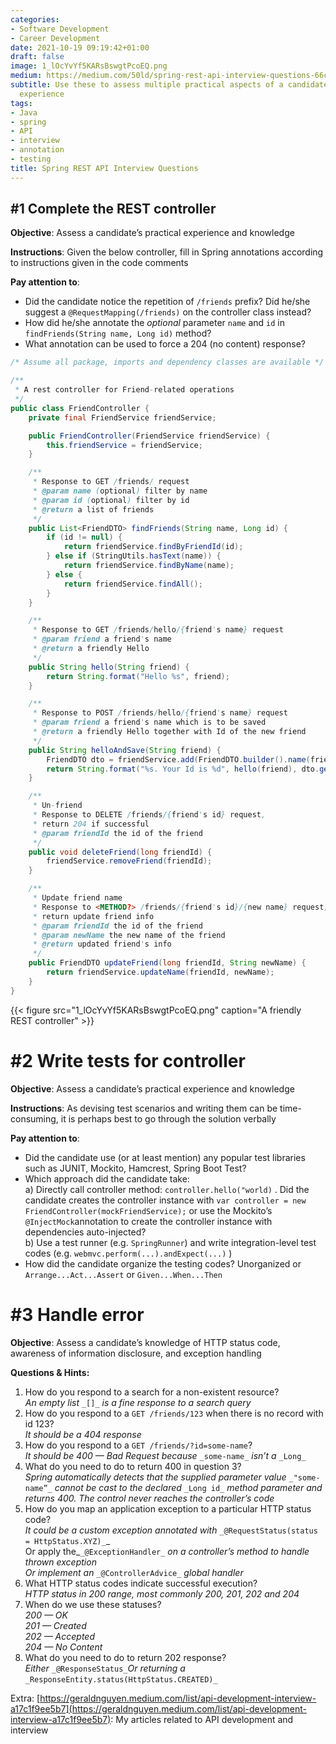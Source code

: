 ```yaml
---
categories:
- Software Development
- Career Development
date: 2021-10-19 09:19:42+01:00
draft: false
image: 1_lOcYvYf5KARsBswgtPcoEQ.png
medium: https://medium.com/50ld/spring-rest-api-interview-questions-66cf78fa1f2c
subtitle: Use these to assess multiple practical aspects of a candidate’s skills and
  experience
tags:
- Java
- spring
- API
- interview
- annotation
- testing
title: Spring REST API Interview Questions
---
```


#1 Complete the REST controller
-------------------------------

**Objective**: Assess a candidate’s practical experience and knowledge

**Instructions**: Given the below controller, fill in Spring annotations according to instructions given in the code comments

**Pay attention to**:

*   Did the candidate notice the repetition of `/friends` prefix? Did he/she suggest a `@RequestMapping(/friends)` on the controller class instead?
*   How did he/she annotate the _optional_ parameter `name` and `id` in `findFriends(String name, Long id)` method?
*   What annotation can be used to force a 204 (no content) response?

```java
/* Assume all package, imports and dependency classes are available */

/**
 * A rest controller for Friend-related operations
 */
public class FriendController {
    private final FriendService friendService;

    public FriendController(FriendService friendService) {
        this.friendService = friendService;
    }

    /**
     * Response to GET /friends/ request
     * @param name (optional) filter by name
     * @param id (optional) filter by id
     * @return a list of friends
     */
    public List<FriendDTO> findFriends(String name, Long id) {
        if (id != null) {
            return friendService.findByFriendId(id);
        } else if (StringUtils.hasText(name)) {
            return friendService.findByName(name);
        } else {
            return friendService.findAll();
        }
    }

    /**
     * Response to GET /friends/hello/{friend's name} request
     * @param friend a friend's name
     * @return a friendly Hello
     */
    public String hello(String friend) {
        return String.format("Hello %s", friend);
    }

    /**
     * Response to POST /friends/hello/{friend's name} request
     * @param friend a friend's name which is to be saved
     * @return a friendly Hello together with Id of the new friend
     */
    public String helloAndSave(String friend) {
        FriendDTO dto = friendService.add(FriendDTO.builder().name(friend).createDt(LocalDateTime.now()).build());
        return String.format("%s. Your Id is %d", hello(friend), dto.getId());
    }

    /**
     * Un-friend
     * Response to DELETE /friends/{friend's id} request, 
     * return 204 if successful
     * @param friendId the id of the friend
     */
    public void deleteFriend(long friendId) {
        friendService.removeFriend(friendId);
    }

    /**
     * Update friend name
     * Response to <METHOD?> /friends/{friend's id}/{new name} request, 
     * return update friend info
     * @param friendId the id of the friend
     * @param newName the new name of the friend
     * @return updated friend's info
     */
    public FriendDTO updateFriend(long friendId, String newName) {
        return friendService.updateName(friendId, newName);
    }
}
```

{{< figure src="1_lOcYvYf5KARsBswgtPcoEQ.png" caption="A friendly REST controller" >}}


#2 Write tests for controller
=============================

**Objective**: Assess a candidate’s practical experience and knowledge

**Instructions**: As devising test scenarios and writing them can be time-consuming, it is perhaps best to go through the solution verbally

**Pay attention to**:

*   Did the candidate use (or at least mention) any popular test libraries such as JUNIT, Mockito, Hamcrest, Spring Boot Test?
*   Which approach did the candidate take:  
    a) Directly call controller method: `controller.hello("world)` . Did the candidate creates the controller instance with `var controller = new FriendController(mockFriendService);` or use the Mockito’s `@InjectMock`annotation to create the controller instance with dependencies auto-injected?  
    b) Use a test runner (e.g. `SpringRunner`) and write integration-level test codes (e.g. `webmvc.perform(...).andExpect(...)` )
*   How did the candidate organize the testing codes? Unorganized or `Arrange...Act...Assert` or `Given...When...Then`

#3 Handle error
===============

**Objective**: Assess a candidate’s knowledge of HTTP status code, awareness of information disclosure, and exception handling

**Questions & Hints:**

1.  How do you respond to a search for a non-existent resource?  
    _An empty list_ `_[]_` _is a fine response to a search query_
2.  How do you respond to a `GET /friends/123` when there is no record with id 123?  
    _It should be a 404 response_
3.  How do you respond to a `GET /friends/?id=some-name`?  
    _It should be 400 — Bad Request because_ `_some-name_` _isn’t a_ `_Long_`
4.  What do you need to do to return 400 in question 3?  
    _Spring automatically detects that the supplied parameter value_ `_"some-name”_` _cannot be cast to the declared_ `_Long id_` _method parameter and returns 400. The control never reaches the controller’s code_
5.  How do you map an application exception to a particular HTTP status code?  
    _It could be a custom exception annotated with_ `_@RequestStatus(status = HttpStatus.XYZ)_`_  
    Or apply the_`_@ExceptionHandler_` _on a controller’s method to handle thrown exception  
    Or implement an_ `_@ControllerAdvice_` _global handler_
6.  What HTTP status codes indicate successful execution?  
    _HTTP status in 200 range, most commonly 200, 201, 202 and 204_
7.  When do we use these statuses?  
    _200 — OK  
    201 — Created  
    202 — Accepted  
    204 — No Content_
8.  What do you need to do to return 202 response?  
    _Either_ `_@ResponseStatus_`_Or returning a_ `_ResponseEntity.status(HttpStatus.CREATED)_`

Extra: [https://geraldnguyen.medium.com/list/api-development-interview-a17c1f9ee5b7](https://geraldnguyen.medium.com/list/api-development-interview-a17c1f9ee5b7): My articles related to API development and interview